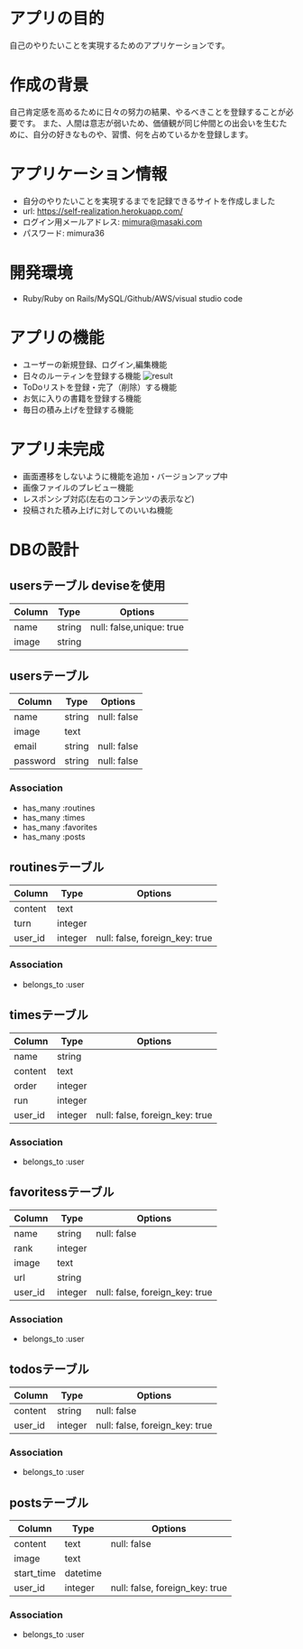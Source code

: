 # アプリの目的
自己のやりたいことを実現するためのアプリケーションです。

# 作成の背景
自己肯定感を高めるために日々の努力の結果、やるべきことを登録することが必要です。
また、人間は意志が弱いため、価値観が同じ仲間との出会いを生むために、自分の好きなものや、習慣、何を占めているかを登録します。

# アプリケーション情報
- 自分のやりたいことを実現するまでを記録できるサイトを作成しました
- url: https://self-realization.herokuapp.com/
- ログイン用メールアドレス: mimura@masaki.com
- パスワード: mimura36

# 開発環境
- Ruby/Ruby on Rails/MySQL/Github/AWS/visual studio code

# アプリの機能
- ユーザーの新規登録、ログイン,編集機能 
- 日々のルーティンを登録する機能
![result](https://user-images.githubusercontent.com/62504066/82596472-50478500-9be2-11ea-8312-8301452b6ff6.gif)
- ToDoリストを登録・完了（削除）する機能
- お気に入りの書籍を登録する機能
- 毎日の積み上げを登録する機能

# アプリ未完成
- 画面遷移をしないように機能を追加・バージョンアップ中
- 画像ファイルのプレビュー機能
- レスポンシブ対応(左右のコンテンツの表示など)
- 投稿された積み上げに対してのいいね機能

# DBの設計
## usersテーブル deviseを使用
|Column|Type|Options|
|------|----|-------|
|name|string|null: false,unique: true|
|image|string||

## usersテーブル
|Column|Type|Options|
|------|----|-------|
|name|string|null: false|
|image|text||
|email|string|null: false|
|password|string|null: false|
### Association
- has_many :routines
- has_many :times
- has_many :favorites
- has_many :posts


## routinesテーブル
|Column|Type|Options|
|------|----|-------|
|content|text||
|turn|integer||
|user_id|integer|null: false, foreign_key: true|
### Association
- belongs_to :user


## timesテーブル
|Column|Type|Options|
|------|----|-------|
|name|string||
|content|text||
|order|integer||
|run|integer||
|user_id|integer|null: false, foreign_key: true|
### Association
- belongs_to :user


## favoritessテーブル
|Column|Type|Options|
|------|----|-------|
|name|string|null: false|
|rank|integer||
|image|text||
|url|string||
|user_id|integer|null: false, foreign_key: true|
### Association
- belongs_to :user


## todosテーブル
|Column|Type|Options|
|------|----|-------|
|content|string|null: false|
|user_id|integer|null: false, foreign_key: true|
### Association
- belongs_to :user

## postsテーブル
|Column|Type|Options|
|------|----|-------|
|content|text|null: false|
|image|text||
|start_time|datetime||
|user_id|integer|null: false, foreign_key: true|
### Association
- belongs_to :user
